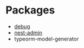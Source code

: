 # Packages

- [debug](https://www.npmjs.com/package/debug)
- [nest-admin](https://nestjs-admin.com/docs/install)
- typeorm-model-generator
